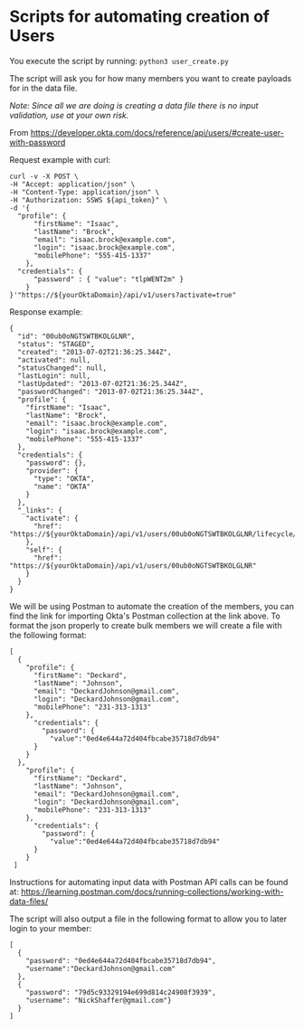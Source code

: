 # Scripts for automating creation of Users

You execute the script by running:
`python3 user_create.py`

The script will ask you for how many members you want to create payloads for in
the data file.

_Note: Since all we are doing is creating a data file there is no input
validation, use at your own risk._

From https://developer.okta.com/docs/reference/api/users/#create-user-with-password

Request example with curl:
```
curl -v -X POST \
-H "Accept: application/json" \
-H "Content-Type: application/json" \
-H "Authorization: SSWS ${api_token}" \
-d '{
  "profile": {
      "firstName": "Isaac",
      "lastName": "Brock",
      "email": "isaac.brock@example.com",
      "login": "isaac.brock@example.com",
      "mobilePhone": "555-415-1337"
    },
  "credentials": {
      "password" : { "value": "tlpWENT2m" }
    }
}'"https://${yourOktaDomain}/api/v1/users?activate=true"
```

Response example:
```
{
  "id": "00ub0oNGTSWTBKOLGLNR",
  "status": "STAGED",
  "created": "2013-07-02T21:36:25.344Z",
  "activated": null,
  "statusChanged": null,
  "lastLogin": null,
  "lastUpdated": "2013-07-02T21:36:25.344Z",
  "passwordChanged": "2013-07-02T21:36:25.344Z",
  "profile": {
    "firstName": "Isaac",
    "lastName": "Brock",
    "email": "isaac.brock@example.com",
    "login": "isaac.brock@example.com",
    "mobilePhone": "555-415-1337"
  },
  "credentials": {
    "password": {},
    "provider": {
      "type": "OKTA",
      "name": "OKTA"
    }
  },
  "_links": {
    "activate": {
      "href": "https://${yourOktaDomain}/api/v1/users/00ub0oNGTSWTBKOLGLNR/lifecycle/activate"
    },
    "self": {
      "href": "https://${yourOktaDomain}/api/v1/users/00ub0oNGTSWTBKOLGLNR"
    }
  }
}
```

We will be using Postman to automate the creation of the members, you can find
the link for importing Okta's Postman collection at the link above. To format
the json properly to create bulk members we will create a file with the
following format:

```
[
  {
    "profile": {
      "firstName": "Deckard", 
      "lastName": "Johnson", 
      "email": "DeckardJohnson@gmail.com", 
      "login": "DeckardJohnson@gmail.com", 
      "mobilePhone": "231-313-1313"
    }, 
      "credentials": {
        "password": {
          "value":"0ed4e644a72d404fbcabe35718d7db94"
      }
    }
  },
    "profile": {
      "firstName": "Deckard", 
      "lastName": "Johnson", 
      "email": "DeckardJohnson@gmail.com", 
      "login": "DeckardJohnson@gmail.com", 
      "mobilePhone": "231-313-1313"
    }, 
      "credentials": {
        "password": {
          "value":"0ed4e644a72d404fbcabe35718d7db94"
      }
    }
 ]
```

Instructions for automating input data with Postman API calls can be found at:
https://learning.postman.com/docs/running-collections/working-with-data-files/

The script will also output a file in the following format to allow you to
later login to your member:
```
[
  {
    "password": "0ed4e644a72d404fbcabe35718d7db94",
    "username":"DeckardJohnson@gmail.com"
  },
  {
    "password": "79d5c93329194e699d814c24908f3939",
    "username": "NickShaffer@gmail.com"}
  }
]
```
